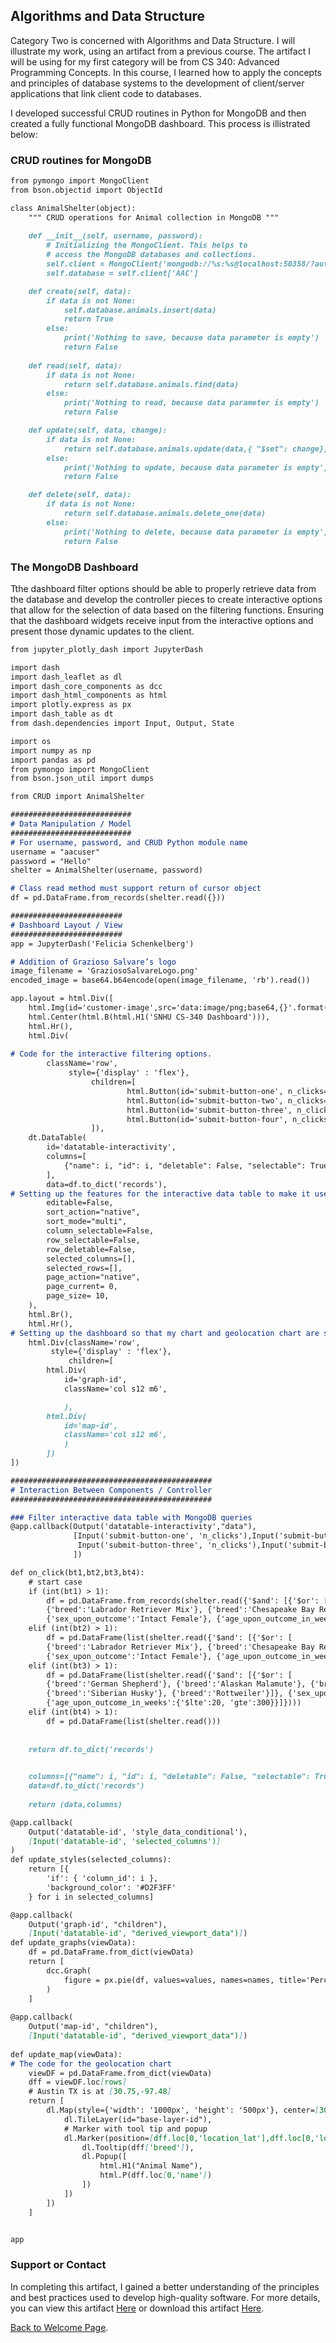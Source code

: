 ## Algorithms and Data Structure

Category Two is concerned with Algorithms and Data Structure. I will illustrate my work, using an artifact from a previous course. The artifact I will be using for my first category will be from CS 340: Advanced Programming Concepts. In this course, I learned how to apply the concepts and principles of database systems to the development of client/server applications that link client code to databases.

I developed successful CRUD routines in Python for MongoDB and then created a fully functional MongoDB dashboard. This process is illistrated below:

### CRUD routines for MongoDB

```markdown
from pymongo import MongoClient
from bson.objectid import ObjectId

class AnimalShelter(object):
    """ CRUD operations for Animal collection in MongoDB """
        
    def __init__(self, username, password):
        # Initializing the MongoClient. This helps to 
        # access the MongoDB databases and collections. 
        self.client = MongoClient('mongodb://%s:%s@localhost:50358/?authMechanism=DEFAULT&authSource=AAC' % (username, password))
        self.database = self.client['AAC']

    def create(self, data):
        if data is not None:
            self.database.animals.insert(data)
            return True
        else:
            print('Nothing to save, because data parameter is empty')
            return False
            
    def read(self, data):
        if data is not None:
            return self.database.animals.find(data)
        else:
            print('Nothing to read, because data parameter is empty')
            return False

    def update(self, data, change):
        if data is not None:
            return self.database.animals.update(data,{ "$set": change})
        else:
            print('Nothing to update, because data parameter is empty')
            return False

    def delete(self, data):
        if data is not None:
            return self.database.animals.delete_one(data)
        else:
            print('Nothing to delete, because data parameter is empty')
            return False
```


### The MongoDB Dashboard

Tthe dashboard filter options should be able to properly retrieve data from the database and develop the controller pieces to create interactive options that allow for the selection of data based on the filtering functions. Ensuring that the dashboard widgets receive input from the interactive options and present those dynamic updates to the client.

```markdown
from jupyter_plotly_dash import JupyterDash

import dash
import dash_leaflet as dl
import dash_core_components as dcc
import dash_html_components as html
import plotly.express as px
import dash_table as dt
from dash.dependencies import Input, Output, State

import os
import numpy as np
import pandas as pd
from pymongo import MongoClient
from bson.json_util import dumps

from CRUD import AnimalShelter

###########################
# Data Manipulation / Model
###########################
# For username, password, and CRUD Python module name
username = "aacuser"
password = "Hello"
shelter = AnimalShelter(username, password)

# Class read method must support return of cursor object 
df = pd.DataFrame.from_records(shelter.read({}))

#########################
# Dashboard Layout / View
#########################
app = JupyterDash('Felicia Schenkelberg')

# Addition of Grazioso Salvare’s logo
image_filename = 'GraziosoSalvareLogo.png'
encoded_image = base64.b64encode(open(image_filename, 'rb').read())

app.layout = html.Div([
    html.Img(id='customer-image',src='data:image/png;base64,{}'.format(encoded_image.decode()),alt='customer image'),
    html.Center(html.B(html.H1('SNHU CS-340 Dashboard'))),
    html.Hr(),
    html.Div(
        
# Code for the interactive filtering options.
        className='row',
             style={'display' : 'flex'},
                  children=[
                          html.Button(id='submit-button-one', n_clicks=0, children='Water Rescue'),
                          html.Button(id='submit-button-two', n_clicks=0, children='Mountain or Wilderness Rescue'),
                          html.Button(id='submit-button-three', n_clicks=0, children='Disaster or Individual Tracking'),
                          html.Button(id='submit-button-four', n_clicks=0, children='Reset')
                  ]),
    dt.DataTable(
        id='datatable-interactivity',
        columns=[
            {"name": i, "id": i, "deletable": False, "selectable": True} for i in df.columns
        ],
        data=df.to_dict('records'),
# Setting up the features for the interactive data table to make it user-friendly for my client
        editable=False,
        sort_action="native",
        sort_mode="multi",
        column_selectable=False,
        row_selectable=False,
        row_deletable=False,
        selected_columns=[],
        selected_rows=[],
        page_action="native",
        page_current= 0,
        page_size= 10,
    ),
    html.Br(),
    html.Hr(),
# Setting up the dashboard so that my chart and geolocation chart are side-by-side
    html.Div(className='row',
         style={'display' : 'flex'},
             children=[
        html.Div(
            id='graph-id',
            className='col s12 m6',

            ),
        html.Div(
            id='map-id',
            className='col s12 m6',
            )
        ])
])

#############################################
# Interaction Between Components / Controller
############################################# 

### Filter interactive data table with MongoDB queries
@app.callback(Output('datatable-interactivity',"data"), 
              [Input('submit-button-one', 'n_clicks'),Input('submit-button-two', 'n_clicks'),
               Input('submit-button-three', 'n_clicks'),Input('submit-button-four', 'n_clicks'),
              ])

def on_click(bt1,bt2,bt3,bt4):
    # start case
    if (int(bt1) > 1):
        df = pd.DataFrame.from_records(shelter.read({'$and': [{'$or': [
        {'breed':'Labrador Retriever Mix'}, {'breed':'Chesapeake Bay Retriever'}, {'breed':'Newfoundland'}]},
        {'sex_upon_outcome':'Intact Female'}, {'age_upon_outcome_in_weeks':{'$lte':26, 'gte':156}}]}))
    elif (int(bt2) > 1):
        df = pd.DataFrame(list(shelter.read({'$and': [{'$or': [
        {'breed':'Labrador Retriever Mix'}, {'breed':'Chesapeake Bay Retriever'}, {'breed':'Newfoundland'}]},
        {'sex_upon_outcome':'Intact Female'}, {'age_upon_outcome_in_weeks':{'$lte':26, 'gte':156}}]})))
    elif (int(bt3) > 1):
        df = pd.DataFrame(list(shelter.read({'$and': [{'$or': [
        {'breed':'German Shepherd'}, {'breed':'Alaskan Malamute'}, {'breed':'Old English Sheepdog'},
        {'breed':'Siberian Husky'}, {'breed':'Rottweiler'}]}, {'sex_upon_outcome':'Intact Male'},
        {'age_upon_outcome_in_weeks':{'$lte':20, 'gte':300}}]})))
    elif (int(bt4) > 1):
        df = pd.DataFrame(list(shelter.read()))
    
        
    return df.to_dict('records')

 
    columns=[{"name": i, "id": i, "deletable": False, "selectable": True} for i in df.columns]
    data=df.to_dict('records')
                
    return (data,columns)

@app.callback(
    Output('datatable-id', 'style_data_conditional'),
    [Input('datatable-id', 'selected_columns')]
)
def update_styles(selected_columns):
    return [{
        'if': { 'column_id': i },
        'background_color': '#D2F3FF'
    } for i in selected_columns]

@app.callback(
    Output('graph-id', "children"),
    [Input('datatable-id', "derived_viewport_data")])
def update_graphs(viewData):
    df = pd.DataFrame.from_dict(viewData)
    return [
        dcc.Graph(            
            figure = px.pie(df, values=values, names=names, title='Percentage of breeds available')
        )    
    ]
                          
@app.callback(
    Output('map-id', "children"),
    [Input('datatable-id', "derived_viewport_data")])
                          
def update_map(viewData):
# The code for the geolocation chart
    viewDF = pd.DataFrame.from_dict(viewData)
    dff = viewDF.loc[rows]
    # Austin TX is at [30.75,-97.48]
    return [
        dl.Map(style={'width': '1000px', 'height': '500px'}, center=[30.75,-97.48], zoom=15, children=[
            dl.TileLayer(id="base-layer-id"),
            # Marker with tool tip and popup
            dl.Marker(position=[dff.loc[0,'location_lat'],dff.loc[0,'location_long']], children=[
                dl.Tooltip(dff['breed']),
                dl.Popup([
                    html.H1("Animal Name"),
                    html.P(dff.loc[0,'name'])
                ])
            ])
        ])
    ]


app
```

### Support or Contact

In completing this artifact, I gained a better understanding of the principles and best practices used to develop high-quality software. For more details, you can view this artifact [Here](http://localhost:8888/notebooks/TestDashboardOne.ipynb) or download this artifact [Here](https://github.com/FeliciaSchenkelberg/CS340-T5460).

[Back to Welcome Page](https://feliciaschenkelberg.github.io/).
